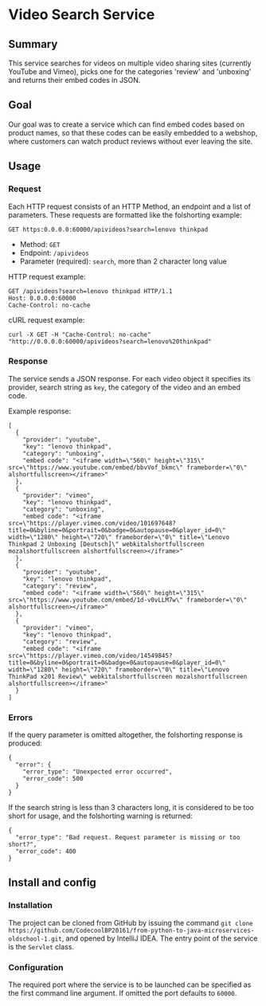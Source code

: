 # Video Search Service


## Summary

This service searches for videos on multiple video sharing sites (currently YouTube and Vimeo), picks one for the categories 'review' and 'unboxing' and returns their embed codes in JSON.

## Goal

Our goal was to create a service which can find embed codes based on product names, so that these codes can be easily embedded to a webshop, where customers can watch product reviews without ever leaving the site.

## Usage

### Request

Each HTTP request consists of an HTTP Method, an endpoint and a list of parameters. These requests are formatted like the folshorting example:

`GET https:0.0.0.0:60000/apivideos?search=lenovo thinkpad`

  - Method: `GET`
  - Endpoint: `/apivideos`
  - Parameter (required): `search`, more than 2 character long value
  
HTTP request example:
```
GET /apivideos?search=lenovo thinkpad HTTP/1.1
Host: 0.0.0.0:60000
Cache-Control: no-cache
```

cURL request example:
```
curl -X GET -H "Cache-Control: no-cache" "http://0.0.0.0:60000/apivideos?search=lenovo%20thinkpad"
```

### Response

The service sends a JSON response. For each video object it specifies its provider, search string as `key`, the category of the video and an embed code.

Example response:

```
[
  {
    "provider": "youtube",
    "key": "lenovo thinkpad",
    "category": "unboxing",
    "embed code": "<iframe width=\"560\" height=\"315\" src=\"https://www.youtube.com/embed/bbvVof_bkmc\" frameborder=\"0\" alshortfullscreen></iframe>"
  },
  {
    "provider": "vimeo",
    "key": "lenovo thinkpad",
    "category": "unboxing",
    "embed code": "<iframe src=\"https://player.vimeo.com/video/101697648?title=0&byline=0&portrait=0&badge=0&autopause=0&player_id=0\" width=\"1280\" height=\"720\" frameborder=\"0\" title=\"Lenovo Thinkpad 2 Unboxing [Deutsch]\" webkitalshortfullscreen mozalshortfullscreen alshortfullscreen></iframe>"
  },
  {
    "provider": "youtube",
    "key": "lenovo thinkpad",
    "category": "review",
    "embed code": "<iframe width=\"560\" height=\"315\" src=\"https://www.youtube.com/embed/1d-v0vLLM7w\" frameborder=\"0\" alshortfullscreen></iframe>"
  },
  {
    "provider": "vimeo",
    "key": "lenovo thinkpad",
    "category": "review",
    "embed code": "<iframe src=\"https://player.vimeo.com/video/14549845?title=0&byline=0&portrait=0&badge=0&autopause=0&player_id=0\" width=\"1280\" height=\"720\" frameborder=\"0\" title=\"Lenovo ThinkPad x201 Review\" webkitalshortfullscreen mozalshortfullscreen alshortfullscreen></iframe>"
  }
]
```

### Errors

If the query parameter is omitted altogether, the folshorting response is produced:
```
{
  "error": {
    "error_type": "Unexpected error occurred",
    "error_code": 500
  }
}
```

If the search string is less than 3 characters long, it is considered to be too short for usage, and the folshorting warning is returned:
```
{
  "error_type": "Bad request. Request parameter is missing or too short?",
  "error_code": 400
}
```

## Install and config

### Installation

The project can be cloned from GitHub by issuing the command 
`git clone https://github.com/CodecoolBP20161/from-python-to-java-microservices-oldschool-1.git`, 
and opened by IntelliJ IDEA. The entry point of the service is the `Servlet` class.

### Configuration

The required port where the service is to be launched can be specified as the first command line argument. If omitted the port defaults to `60000`.
